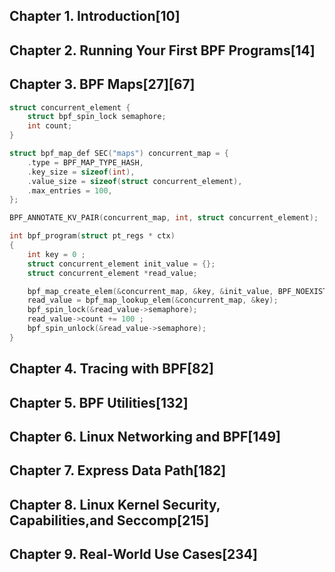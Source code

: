 ## Chapter 1. Introduction[10]

## Chapter 2. Running Your First BPF Programs[14]

## Chapter 3. BPF Maps[27][67]


```c
struct concurrent_element {
	struct bpf_spin_lock semaphore;
	int count;
}

struct bpf_map_def SEC("maps") concurrent_map = {
	.type = BPF_MAP_TYPE_HASH,
	.key_size = sizeof(int),
	.value_size = sizeof(struct concurrent_element),
	.max_entries = 100,
};

BPF_ANNOTATE_KV_PAIR(concurrent_map, int, struct concurrent_element);

int bpf_program(struct pt_regs * ctx)
{
	int key = 0 ;
	struct concurrent_element init_value = {};
	struct concurrent_element *read_value;

	bpf_map_create_elem(&concurrent_map, &key, &init_value, BPF_NOEXIST);
	read_value = bpf_map_lookup_elem(&concurrent_map, &key);
	bpf_spin_lock(&read_value->semaphore);
	read_value->count += 100 ;
	bpf_spin_unlock(&read_value->semaphore);
}
```

## Chapter 4. Tracing with BPF[82]

## Chapter 5. BPF Utilities[132]

## Chapter 6. Linux Networking and BPF[149]

## Chapter 7. Express Data Path[182]

## Chapter 8. Linux Kernel Security, Capabilities,and Seccomp[215]

## Chapter 9. Real-World Use Cases[234]



